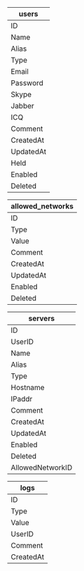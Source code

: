 
| users |
| ---- |
| ID |
| Name |
| Alias |
| Type |
| Email |
| Password |
| Skype |
| Jabber |
| ICQ |
| Comment |
| CreatedAt |
| UpdatedAt |
| Held |
| Enabled |
| Deleted |

| allowed_networks |
| ---- |
| ID |
| Type |
| Value |
| Comment |
| CreatedAt |
| UpdatedAt |
| Enabled |
| Deleted |

| servers |
| ---- |
| ID |
| UserID |
| Name |
| Alias |
| Type |
| Hostname |
| IPaddr |
| Comment |
| CreatedAt |
| UpdatedAt |
| Enabled |
| Deleted |
| AllowedNetworkID |

| logs |
| ---- |
| ID |
| Type |
| Value |
| UserID |
| Comment |
| CreatedAt |

